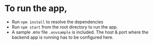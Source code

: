 # To run the app,
 - Run `npm install` to resolve the dependencies
 - Run `npm start` from the root directory to run the app.
 - A sample .env file `.envsample` is included. The host & port where the backend app is running has to be configured here.